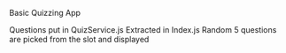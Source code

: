 Basic Quizzing App

Questions put in QuizService.js
Extracted in Index.js
Random 5 questions are picked from the slot and displayed
